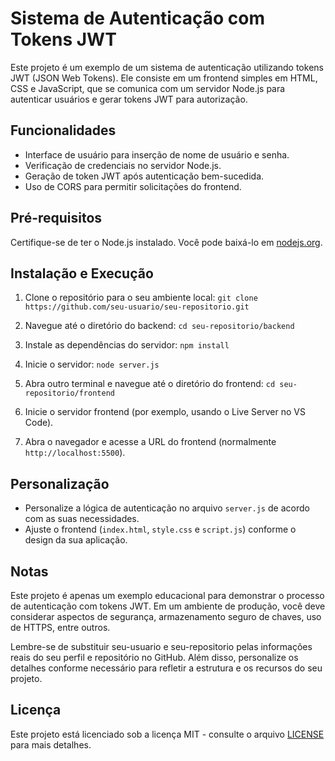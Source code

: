 # Sistema de Autenticação com Tokens JWT

Este projeto é um exemplo de um sistema de autenticação utilizando tokens JWT (JSON Web Tokens). Ele consiste em um frontend simples em HTML, CSS e JavaScript, que se comunica com um servidor Node.js para autenticar usuários e gerar tokens JWT para autorização.

## Funcionalidades

- Interface de usuário para inserção de nome de usuário e senha.
- Verificação de credenciais no servidor Node.js.
- Geração de token JWT após autenticação bem-sucedida.
- Uso de CORS para permitir solicitações do frontend.

## Pré-requisitos

Certifique-se de ter o Node.js instalado. Você pode baixá-lo em [nodejs.org](https://nodejs.org/).

## Instalação e Execução

1. Clone o repositório para o seu ambiente local: `git clone https://github.com/seu-usuario/seu-repositorio.git`

2. Navegue até o diretório do backend: `cd seu-repositorio/backend`

3. Instale as dependências do servidor: `npm install`

4. Inicie o servidor: `node server.js`

5. Abra outro terminal e navegue até o diretório do frontend: `cd seu-repositorio/frontend`


6. Inicie o servidor frontend (por exemplo, usando o Live Server no VS Code).

7. Abra o navegador e acesse a URL do frontend (normalmente `http://localhost:5500`).

## Personalização

- Personalize a lógica de autenticação no arquivo `server.js` de acordo com as suas necessidades.
- Ajuste o frontend (`index.html`, `style.css` e `script.js`) conforme o design da sua aplicação.

## Notas

Este projeto é apenas um exemplo educacional para demonstrar o processo de autenticação com tokens JWT. Em um ambiente de produção, você deve considerar aspectos de segurança, armazenamento seguro de chaves, uso de HTTPS, entre outros.

Lembre-se de substituir seu-usuario e seu-repositorio pelas informações reais do seu perfil e repositório no GitHub. Além disso, personalize os detalhes conforme necessário para refletir a estrutura e os recursos do seu projeto.

## Licença

Este projeto está licenciado sob a licença MIT - consulte o arquivo [LICENSE](LICENSE) para mais detalhes.



